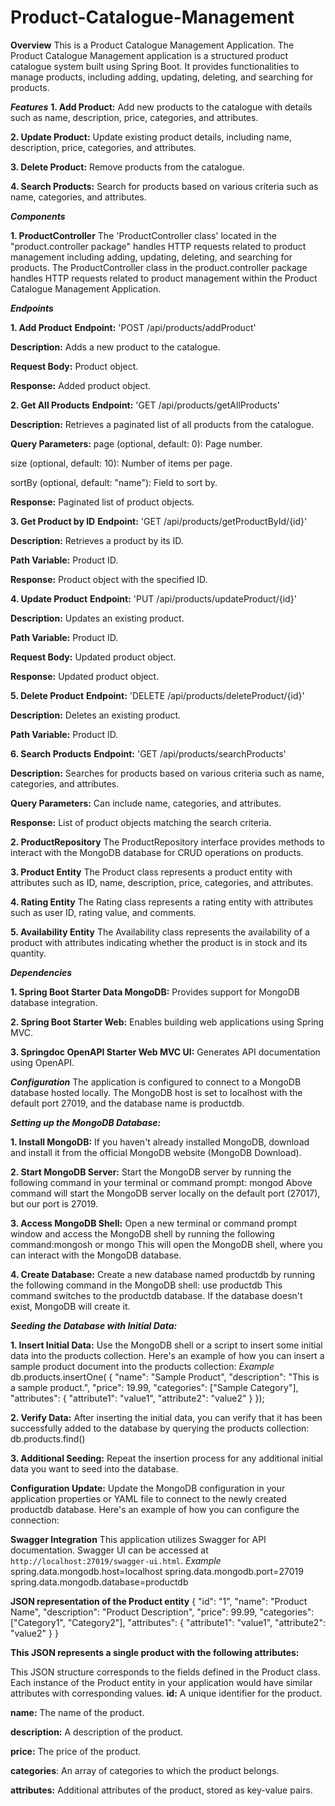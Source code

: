 # Product-Catalogue-Management
**Overview**
This is a Product Catalogue Management Application. The Product Catalogue Management application is a structured product catalogue system built using Spring Boot. It provides functionalities to manage products, including adding, updating, deleting, and searching for products.

_**Features**_
**1. Add Product:** Add new products to the catalogue with details such as name, description, price, categories, and attributes.

**2. Update Product:** Update existing product details, including name, description, price, categories, and attributes.

**3. Delete Product:** Remove products from the catalogue.

**4. Search Products:** Search for products based on various criteria such as name, categories, and attributes.

_**Components**_ 

**1. ProductController**
The 'ProductController class' located in the "product.controller package" handles HTTP requests related to product management including adding, updating, deleting, and searching for products. The ProductController class in the product.controller package handles HTTP requests related to product management within the Product Catalogue Management Application.

_**Endpoints**_

**1. Add Product**
**Endpoint:** 'POST /api/products/addProduct'

**Description:** Adds a new product to the catalogue.

**Request Body:** Product object.

**Response:** Added product object.

**2. Get All Products**
**Endpoint:** 'GET /api/products/getAllProducts'

**Description:** Retrieves a paginated list of all products from the catalogue.

**Query Parameters:**
page (optional, default: 0): Page number.

size (optional, default: 10): Number of items per page.

sortBy (optional, default: "name"): Field to sort by.

**Response:** Paginated list of product objects.

**3. Get Product by ID**
**Endpoint:** 'GET /api/products/getProductById/{id}'

**Description:** Retrieves a product by its ID.

**Path Variable:** Product ID.

**Response:** Product object with the specified ID.

**4. Update Product**
**Endpoint:** 'PUT /api/products/updateProduct/{id}'

**Description:** Updates an existing product.

**Path Variable:** Product ID.

**Request Body:** Updated product object.

**Response:** Updated product object.

**5. Delete Product**
**Endpoint:** 'DELETE /api/products/deleteProduct/{id}'

**Description:** Deletes an existing product.

**Path Variable:** Product ID.

**6. Search Products**
**Endpoint:** 'GET /api/products/searchProducts'

**Description:** Searches for products based on various criteria such as name, categories, and attributes.

**Query Parameters:** Can include name, categories, and attributes.

**Response:** List of product objects matching the search criteria.

**2. ProductRepository**
The ProductRepository interface provides methods to interact with the MongoDB database for CRUD operations on products.

**3. Product Entity**
The Product class represents a product entity with attributes such as ID, name, description, price, categories, and attributes.

**4. Rating Entity**
The Rating class represents a rating entity with attributes such as user ID, rating value, and comments.

**5. Availability Entity**
The Availability class represents the availability of a product with attributes indicating whether the product is in stock and its quantity.

_**Dependencies**_

**1. Spring Boot Starter Data MongoDB:** Provides support for MongoDB database integration.

**2. Spring Boot Starter Web:** Enables building web applications using Spring MVC.

**3. Springdoc OpenAPI Starter Web MVC UI:** Generates API documentation using OpenAPI.

_**Configuration**_
The application is configured to connect to a MongoDB database hosted locally. The MongoDB host is set to localhost with the default port 27019, and the database name is productdb.

_**Setting up the MongoDB Database:**_

**1. Install MongoDB:** If you haven't already installed MongoDB, download and install it from the official MongoDB website (MongoDB Download).

**2. Start MongoDB Server:** Start the MongoDB server by running the following command in your terminal or command prompt: mongod
Above command will start the MongoDB server locally on the default port (27017), but our port is 27019.

**3. Access MongoDB Shell:** Open a new terminal or command prompt window and access the MongoDB shell by running the following command:mongosh or mongo
This will open the MongoDB shell, where you can interact with the MongoDB database.

**4. Create Database:** Create a new database named productdb by running the following command in the MongoDB shell: use productdb
This command switches to the productdb database. If the database doesn't exist, MongoDB will create it.


_**Seeding the Database with Initial Data:**_

**1. Insert Initial Data:** Use the MongoDB shell or a script to insert some initial data into the products collection. Here's an example of how you can insert a sample product document into the products collection:
_Example_
db.products.insertOne(
{
  "name": "Sample Product",
  "description": "This is a sample product.",
  "price": 19.99,
  "categories": ["Sample Category"],
  "attributes": {
    "attribute1": "value1",
    "attribute2": "value2"
  }
});

**2. Verify Data:** After inserting the initial data, you can verify that it has been successfully added to the database by querying the products collection: db.products.find()

**3. Additional Seeding:** Repeat the insertion process for any additional initial data you want to seed into the database.

**Configuration Update:**
Update the MongoDB configuration in your application properties or YAML file to connect to the newly created productdb database. Here's an example of how you can configure the connection:

**Swagger Integration**
This application utilizes Swagger for API documentation. Swagger UI can be accessed at `http://localhost:27019/swagger-ui.html`.
_Example_
spring.data.mongodb.host=localhost
spring.data.mongodb.port=27019
spring.data.mongodb.database=productdb


**JSON representation of the Product entity**
{
  "id": "1",
  "name": "Product Name",
  "description": "Product Description",
  "price": 99.99,
  "categories": ["Category1", "Category2"],
  "attributes":
  {
    "attribute1": "value1",
    "attribute2": "value2"
  }
}

**This JSON represents a single product with the following attributes:**

This JSON structure corresponds to the fields defined in the Product class. Each instance of the Product entity in your application would have similar attributes with corresponding values.
**id:** A unique identifier for the product.

**name:** The name of the product.

**description:** A description of the product.

**price:** The price of the product.

**categories**: An array of categories to which the product belongs.

**attributes:** Additional attributes of the product, stored as key-value pairs.
